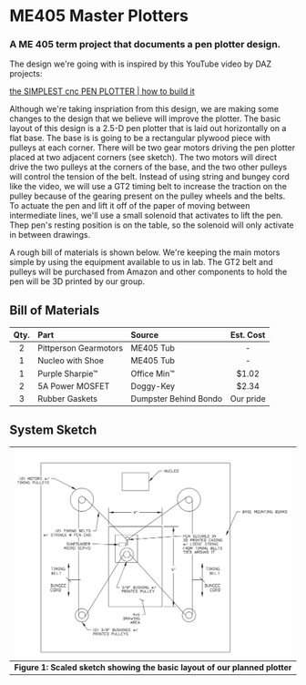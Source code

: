 # ME405 Master Plotters
### A ME 405 term project that documents a pen plotter design.

The design we're going with is inspired by this YouTube video by DAZ projects: 

[the SIMPLEST cnc PEN PLOTTER | how to build it](https://www.youtube.com/watch?v=zFRRUZdz1HY)

Although we're taking inspriation from this design, we are making some changes to the design that we believe will improve 
the plotter. The basic layout of this design is a 2.5-D pen plotter that is laid out horizontally on a flat base. The base is
is going to be a rectangular plywood piece with pulleys at each corner. There will be two gear motors driving the pen plotter placed
at two adjacent corners (see sketch). The two motors will direct drive the two pulleys at the corners of the base, and the two other 
pulleys will control the tension of the belt. Instead of using string and bungey cord like the video, we will use a GT2 timing belt
to increase the traction on the pulley because of the gearing present on the pulley wheels and the belts. To actuate the pen and lift it
off of the paper of moving between intermediate lines, we'll use a small solenoid that activates to lift the pen. Thep pen's resting
position is on the table, so the solenoid will only activate in between drawings.

A rough bill of materials is shown below. We're keeping the main motors simple by using the equipment available to us in lab. The GT2 belt and
pulleys will be purchased from Amazon and other components to hold the pen will be 3D printed by our group. 

## Bill of Materials
| Qty. | Part                  | Source                | Est. Cost |
|:----:|:----------------------|:----------------------|:---------:|
|  2   | Pittperson Gearmotors | ME405 Tub             |     -     |
|  1   | Nucleo with Shoe      | ME405 Tub             |     -     |
|  1   | Purple Sharpie&trade; | Office Min&trade;     |   $1.02   |
|  2   | 5A Power MOSFET       | Doggy-Key             |   $2.34   |
|  3   | Rubber Gaskets        | Dumpster Behind Bondo | Our pride |


## System Sketch
| ![Plotter System](plots/scaledsketch.png) |
|:--:|
|**Figure 1: Scaled sketch showing the basic layout of our planned plotter**|